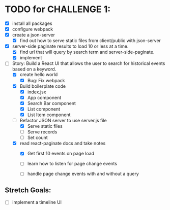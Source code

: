 # TODO for CHALLENGE 1:

- [X] install all packages
- [X] configure webpack
- [X] create a json-server
  - [X] find out how to serve static files from client/public with json-server
- [X] server-side paginate results to load 10 or less at a time.
  - [X] find url that will query by search term and server-side-paginate.
  - [X] implement
- [ ] Story: Build a React UI that allows the user to search for historical events based on a keyword.
  - [X] create hello world
    - [X] Bug: Fix webpack
  - [X] Build boilerplate code
    - [X] index.jsx
    - [X] App component
    - [X] Search Bar component
    - [X] List component
    - [X] List Item component
  - [ ] Refactor JSON server to use server.js file
    - [X] Serve static files
    - [ ] Serve records
    - [ ] Set count
  - [X] read react-paginate docs and take notes
    - [X] Get first 10 events on page load
    - [ ] learn how to listen for page change events
    - [ ] handle page change events with and without a query


## Stretch Goals:
  - [ ] implement a timeline UI
